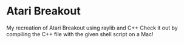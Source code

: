 # Atari Breakout
My recreation of Atari Breakout using raylib and C++
Check it out by compiling the C++ file with the given shell script on a Mac!